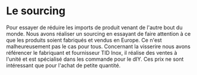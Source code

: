 # Le sourcing

Pour essayer de réduire les imports de produit venant de l'autre bout du monde. Nous avons réaliser un sourcing en essayant de faire attention à ce que les produits soient fabriqués et vendus en Europe. Ce n'est malheureusement pas le cas pour tous.
Concernant la visserire nous avons référencer le fabriquant et fournisseur TID Inox, il réalise des ventes à l'unité et est spécialisé dans les commande pour le dIY. Ces prix ne sont intéressant que pour l'achat de petite quantité.